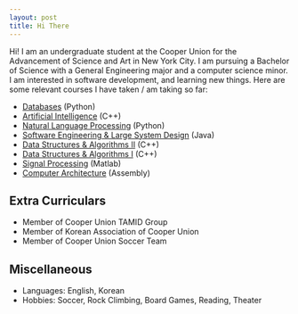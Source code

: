 ```yaml
---
layout: post
title: Hi There
---
```


Hi! I am an undergraduate student at the Cooper Union for the Advancement of Science and Art in New York City. I am pursuing a Bachelor of Science with a General Engineering major and a computer science minor. I am interested in software development, and learning new things. Here are some relevant courses I have taken / am taking so far:

- [Databases](https://cooper.edu/engineering/courses/electrical-and-computer-engineering-graduate/ece-464) (Python)
- [Artificial Intelligence](https://cooper.edu/engineering/courses/electrical-and-computer-engineering-graduate/ece-469) (C++)
- [Natural Language Processing](https://cooper.edu/engineering/courses/electrical-and-computer-engineering-graduate/ece-467) (Python)
- [Software Engineering & Large System Design](https://cooper.edu/engineering/courses/electrical-and-computer-engineering-undergraduate/ece-366) (Java)
- [Data Structures & Algorithms II](https://cooper.edu/engineering/courses/electrical-and-computer-engineering-undergraduate/ece-365) (C++)
- [Data Structures & Algorithms I](https://cooper.edu/engineering/courses/electrical-and-computer-engineering-undergraduate/ece-264) (C++)
- [Signal Processing](https://cooper.edu/engineering/courses/electrical-and-computer-engineering-undergraduate/ece-211) (Matlab)
- [Computer Architecture](https://cooper.edu/engineering/courses/electrical-and-computer-engineering-undergraduate/ece-251) (Assembly)

## Extra Curriculars

- Member of Cooper Union TAMID Group
- Member of Korean Association of Cooper Union
- Member of Cooper Union Soccer Team

## Miscellaneous

- Languages: English, Korean
- Hobbies: Soccer, Rock Climbing, Board Games, Reading, Theater
